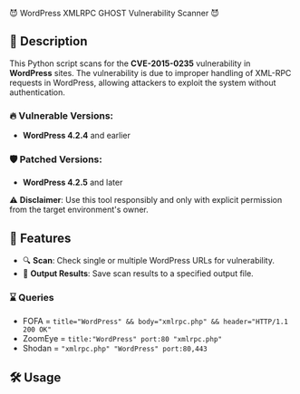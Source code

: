 😈 WordPress XMLRPC GHOST Vulnerability Scanner 😈

## 📜 Description

This Python script scans for the **CVE-2015-0235** vulnerability in **WordPress** sites. The vulnerability is due to improper handling of XML-RPC requests in WordPress, allowing attackers to exploit the system without authentication.

### 🔥 Vulnerable Versions:
- **WordPress 4.2.4** and earlier

### 🛡️ Patched Versions:
- **WordPress 4.2.5** and later

⚠️ **Disclaimer**: Use this tool responsibly and only with explicit permission from the target environment's owner.

## 🚀 Features

- 🔍 **Scan**: Check single or multiple WordPress URLs for vulnerability.
- 💾 **Output Results**: Save scan results to a specified output file.

### ⌛ Queries
- FOFA = `title="WordPress" && body="xmlrpc.php" && header="HTTP/1.1 200 OK"`
- ZoomEye = `title:"WordPress" port:80 "xmlrpc.php"`
- Shodan = `"xmlrpc.php" "WordPress" port:80,443`

## 🛠️ Usage
```bash
